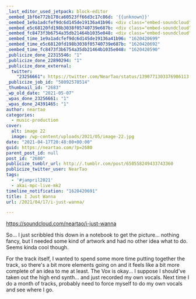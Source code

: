 ```yaml
---
_last_editor_used_jetpack: block-editor
_oembed_1bf6e772b178ca60523ff66d3c17c86d: '{{unknown}}'
_oembed_1e9a1adcfef9dc6d145de19136a41b96: <div class="embed-soundcloud"><iframe title="I Just Wanna by NearTao" width="500" height="400" scrolling="no" frameborder="no" src="https://w.soundcloud.com/player/?visual=true&url=https%3A%2F%2Fapi.soundcloud.com%2Ftracks%2F1031482780&show_artwork=true&maxwidth=500&maxheight=750&dnt=1"></iframe></div>
_oembed_e5c68120fd198b3038f05740739e687b: <div class="embed-soundcloud"><iframe title="I Just Wanna by NearTao" width="820" height="400" scrolling="no" frameborder="no" src="https://w.soundcloud.com/player/?visual=true&url=https%3A%2F%2Fapi.soundcloud.com%2Ftracks%2F1031482780&show_artwork=true&maxwidth=820&maxheight=1000&dnt=1"></iframe></div>
_oembed_fc8473f3b6754a35db21464b1035e048: <div class="embed-soundcloud"><iframe title="I Just Wanna by NearTao" width="750" height="400" scrolling="no" frameborder="no" src="https://w.soundcloud.com/player/?visual=true&url=https%3A%2F%2Fapi.soundcloud.com%2Ftracks%2F1031482780&show_artwork=true&maxwidth=750&maxheight=1000&dnt=1"></iframe></div>
_oembed_time_1e9a1adcfef9dc6d145de19136a41b96: "1620420699"
_oembed_time_e5c68120fd198b3038f05740739e687b: "1620420692"
_oembed_time_fc8473f3b6754a35db21464b1035e048: "1620420590"
_publicize_done_22315546: "1"
_publicize_done_22890294: "1"
_publicize_done_external:
  twitter:
    "23256661": https://twitter.com/NearTao/status/1390771303376986113
_publicize_job_id: "58092570514"
_thumbnail_id: "2683"
_wp_old_date: "2021-05-07"
_wpas_done_23256661: "1"
_wpas_done_24391465: "1"
author: neartao
categories:
  - music-production
cover:
  alt: image 22
  image: /wp-content/uploads/2021/05/image-22.jpg
date: "2021-04-17T20:48:00+00:00"
guid: https://neartao.com/?p=2680
parent_post_id: null
post_id: "2680"
publicize_tumblr_url: http://.tumblr.com/post/650558249433743360
publicize_twitter_user: NearTao
tags:
  - '#jampril2021'
  - akai-mpc-live-mk2
timeline_notification: "1620420691"
title: I Just Wanna
url: /2021/04/17/i-just-wanna/

---
```

https://soundcloud.com/neartao/i-just-wanna

So... I just scribbled this down in a notebook to get the picture... nothing fancy, but I needed some kind of artwork and had no other idea what to do. Seems kinda cool though.

For the track itself, I wanted to spend some more time putting together the track, so there's a bit more elements going on and it feels like a bit more complete of an idea to me at least. The Vox is okay... I suppose I should've taken out the high end synth... and just recorded my own vocals. Next time I do a month of tracks, probably need to force myself to do my own vocals and see where I go.
